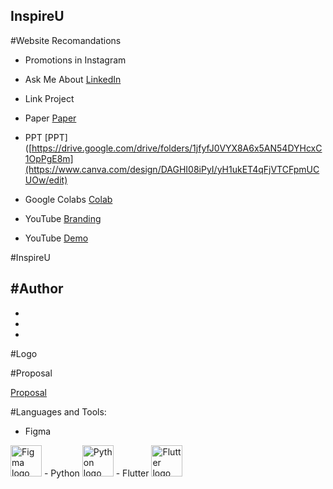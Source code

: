   ## InspireU
  
#Website Recomandations

- Promotions in Instagram

- Ask Me About [LinkedIn]()

- Link Project


- Paper  [Paper](https://drive.google.com/drive/folders/1jfyfJ0VYX8A6x5AN54DYHcxC1OpPgE8m)

- PPT [PPT]([https://drive.google.com/drive/folders/1jfyfJ0VYX8A6x5AN54DYHcxC1OpPgE8m](https://www.canva.com/design/DAGHI08iPyI/yH1ukET4qFjVTCFpmUCUOw/edit)

- Google Colabs [Colab]()

- YouTube  [Branding]()

- YouTube [Demo]()


#InspireU

#Author
-
-
-
-

#Logo

#Proposal

[Proposal](https://drive.google.com/drive/folders/1jfyfJ0VYX8A6x5AN54DYHcxC1OpPgE8m)

#Languages and Tools:
- Figma
<img src="https://upload.wikimedia.org/wikipedia/commons/3/33/Figma-logo.svg" alt="Figma logo" width="50"/>
- Python
<img src="https://upload.wikimedia.org/wikipedia/commons/c/c3/Python-logo-notext.svg" alt="Python logo" width="50"/>
- Flutter
<img src="https://upload.wikimedia.org/wikipedia/commons/1/17/Google-flutter-logo.png" alt="Flutter logo" width="50"/>


